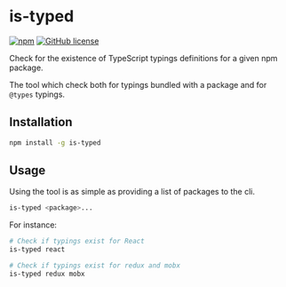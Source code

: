# is-typed

[![npm](https://img.shields.io/npm/v/is-typed.svg)](https://www.npmjs.com/package/is-typed)
[![GitHub license](https://img.shields.io/github/license/casieber/is-typed.svg)](https://github.com/casieber/is-typed/blob/master/LICENSE.txt)

Check for the existence of TypeScript typings definitions for a given npm package.

The tool which check both for typings bundled with a package and for `@types` typings.

## Installation

```bash
npm install -g is-typed
```

## Usage

Using the tool is as simple as providing a list of packages to the cli.

```bash
is-typed <package>...
```

For instance:

```bash
# Check if typings exist for React
is-typed react

# Check if typings exist for redux and mobx
is-typed redux mobx
```
